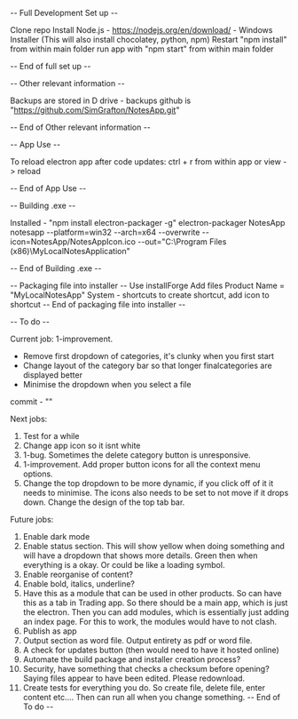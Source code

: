 -- Full Development Set up -- 

Clone repo
Install Node.js - https://nodejs.org/en/download/ - Windows Installer (This will also install chocolatey, python, npm)
Restart
"npm install" from within main folder
run app with "npm start" from within main folder

-- End of full set up --

-- Other relevant information -- 

Backups are stored in D drive - backups
github is "https://github.com/SimGrafton/NotesApp.git"

-- End of Other relevant information --


-- App Use --

To reload electron app after code updates:
ctrl + r from within app or view -> reload

-- End of App Use --

-- Building .exe --

Installed - "npm install electron-packager -g"
electron-packager NotesApp notesapp --platform=win32 --arch=x64 --overwrite --icon=NotesApp/NotesAppIcon.ico --out="C:\Program Files (x86)\MyLocalNotesApplication"

-- End of Building .exe --

-- Packaging file into installer --
Use installForge
Add files
Product Name = "MyLocalNotesApp"
System - shortcuts to create shortcut, add icon to shortcut
-- End of packaging file into installer --

-- To do --

Current job:
1-improvement. 
- Remove first dropdown of categories, it's clunky when you first start
- Change layout of the category bar so that longer finalcategories are displayed better
- Minimise the dropdown when you select a file

commit - 
""


Next jobs: 
1. Test for a while
2. Change app icon so it isnt white
3. 1-bug. Sometimes the delete category button is unresponsive.
4. 1-improvement. Add proper button icons for all the context menu options. 
5. Change the top dropdown to be more dynamic, if you click off of it it needs to minimise. The 
icons also needs to be set to not move if it drops down. Change the design of the top tab bar. 

Future jobs:
1. Enable dark mode
2. Enable status section. This will show yellow when doing something and will have a dropdown that shows more details.
Green then when everything is a okay. Or could be like a loading symbol. 
4. Enable reorganise of content?
5. Enable bold, italics, underline?
6. Have this as a module that can be used in other products. So can have this as a tab in Trading app.
So there should be a main app, which is just the electron. Then you can add modules, which is essentially just
adding an index page. For this to work, the modules would have to not clash.
7. Publish as app
8. Output section as word file. Output entirety as pdf or word file. 
9. A check for updates button (then would need to have it hosted online)
10. Automate the build package and installer creation process?
11. Security, have something that checks a checksum before opening? Saying files appear to have been edited. Please 
redownload.
12. Create tests for everything you do. So create file, delete file, enter content etc.... Then can run all when you change
something.
-- End of To do --

